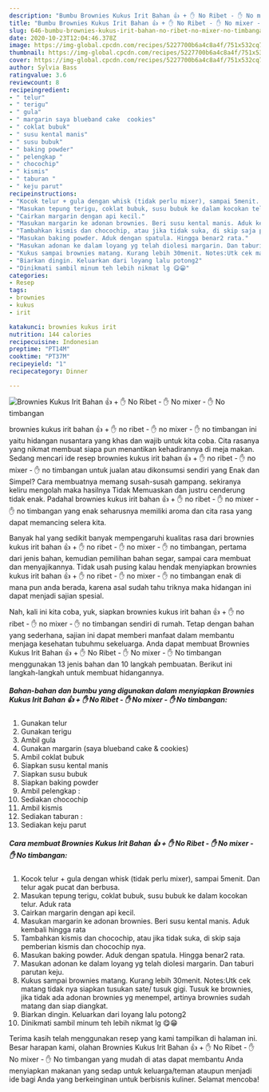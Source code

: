 ```yaml
---
description: "Bumbu Brownies Kukus Irit Bahan 👍 + ✋ No Ribet - ✋ No mixer - ✋ No timbangan | Cara Buat Brownies Kukus Irit Bahan 👍 + ✋ No Ribet - ✋ No mixer - ✋ No timbangan Yang Lezat"
title: "Bumbu Brownies Kukus Irit Bahan 👍 + ✋ No Ribet - ✋ No mixer - ✋ No timbangan | Cara Buat Brownies Kukus Irit Bahan 👍 + ✋ No Ribet - ✋ No mixer - ✋ No timbangan Yang Lezat"
slug: 646-bumbu-brownies-kukus-irit-bahan-no-ribet-no-mixer-no-timbangan-cara-buat-brownies-kukus-irit-bahan-no-ribet-no-mixer-no-timbangan-yang-lezat
date: 2020-10-23T12:04:46.378Z
image: https://img-global.cpcdn.com/recipes/5227700b6a4c8a4f/751x532cq70/brownies-kukus-irit-bahan-👍-✋-no-ribet-✋-no-mixer-✋-no-timbangan-foto-resep-utama.jpg
thumbnail: https://img-global.cpcdn.com/recipes/5227700b6a4c8a4f/751x532cq70/brownies-kukus-irit-bahan-👍-✋-no-ribet-✋-no-mixer-✋-no-timbangan-foto-resep-utama.jpg
cover: https://img-global.cpcdn.com/recipes/5227700b6a4c8a4f/751x532cq70/brownies-kukus-irit-bahan-👍-✋-no-ribet-✋-no-mixer-✋-no-timbangan-foto-resep-utama.jpg
author: Sylvia Bass
ratingvalue: 3.6
reviewcount: 8
recipeingredient:
- " telur"
- " terigu"
- " gula"
- " margarin saya blueband cake  cookies"
- " coklat bubuk"
- " susu kental manis"
- " susu bubuk"
- " baking powder"
- " pelengkap "
- " chocochip"
- " kismis"
- " taburan "
- " keju parut"
recipeinstructions:
- "Kocok telur + gula dengan whisk (tidak perlu mixer), sampai 5menit. Dan telur agak pucat dan berbusa."
- "Masukan tepung terigu, coklat bubuk, susu bubuk ke dalam kocokan telur. Aduk rata"
- "Cairkan margarin dengan api kecil."
- "Masukan margarin ke adonan brownies. Beri susu kental manis. Aduk kembali hingga rata"
- "Tambahkan kismis dan chocochip, atau jika tidak suka, di skip saja pemberian kismis dan chocochip nya."
- "Masukan baking powder. Aduk dengan spatula. Hingga benar2 rata."
- "Masukan adonan ke dalam loyang yg telah diolesi margarin. Dan taburi parutan keju."
- "Kukus sampai brownies matang. Kurang lebih 30menit. Notes:Utk cek matang tidak nya siapkan tusukan sate/ tusuk gigi. Tusuk ke brownies, jika tidak ada adonan brownies yg menempel, artinya brownies sudah matang dan siap diangkat."
- "Biarkan dingin. Keluarkan dari loyang lalu potong2"
- "Dinikmati sambil minum teh lebih nikmat lg 😋😁"
categories:
- Resep
tags:
- brownies
- kukus
- irit

katakunci: brownies kukus irit 
nutrition: 144 calories
recipecuisine: Indonesian
preptime: "PT14M"
cooktime: "PT37M"
recipeyield: "1"
recipecategory: Dinner

---
```



![Brownies Kukus Irit Bahan 👍 + ✋ No Ribet - ✋ No mixer - ✋ No timbangan](https://img-global.cpcdn.com/recipes/5227700b6a4c8a4f/751x532cq70/brownies-kukus-irit-bahan-👍-✋-no-ribet-✋-no-mixer-✋-no-timbangan-foto-resep-utama.jpg)


brownies kukus irit bahan 👍 + ✋ no ribet - ✋ no mixer - ✋ no timbangan ini yaitu hidangan nusantara yang khas dan wajib untuk kita coba. Cita rasanya yang nikmat membuat siapa pun menantikan kehadirannya di meja makan.
Sedang mencari ide resep brownies kukus irit bahan 👍 + ✋ no ribet - ✋ no mixer - ✋ no timbangan untuk jualan atau dikonsumsi sendiri yang Enak dan Simpel? Cara membuatnya memang susah-susah gampang. sekiranya keliru mengolah maka hasilnya Tidak Memuaskan dan justru cenderung tidak enak. Padahal brownies kukus irit bahan 👍 + ✋ no ribet - ✋ no mixer - ✋ no timbangan yang enak seharusnya memiliki aroma dan cita rasa yang dapat memancing selera kita.

Banyak hal yang sedikit banyak mempengaruhi kualitas rasa dari brownies kukus irit bahan 👍 + ✋ no ribet - ✋ no mixer - ✋ no timbangan, pertama dari jenis bahan, kemudian pemilihan bahan segar, sampai cara membuat dan menyajikannya. Tidak usah pusing kalau hendak menyiapkan brownies kukus irit bahan 👍 + ✋ no ribet - ✋ no mixer - ✋ no timbangan enak di mana pun anda berada, karena asal sudah tahu triknya maka hidangan ini dapat menjadi sajian spesial.




Nah, kali ini kita coba, yuk, siapkan brownies kukus irit bahan 👍 + ✋ no ribet - ✋ no mixer - ✋ no timbangan sendiri di rumah. Tetap dengan bahan yang sederhana, sajian ini dapat memberi manfaat dalam membantu menjaga kesehatan tubuhmu sekeluarga. Anda dapat membuat Brownies Kukus Irit Bahan 👍 + ✋ No Ribet - ✋ No mixer - ✋ No timbangan menggunakan 13 jenis bahan dan 10 langkah pembuatan. Berikut ini langkah-langkah untuk membuat hidangannya.

<!--inarticleads1-->

##### Bahan-bahan dan bumbu yang digunakan dalam menyiapkan Brownies Kukus Irit Bahan 👍 + ✋ No Ribet - ✋ No mixer - ✋ No timbangan:

1. Gunakan  telur
1. Gunakan  terigu
1. Ambil  gula
1. Gunakan  margarin (saya blueband cake &amp; cookies)
1. Ambil  coklat bubuk
1. Siapkan  susu kental manis
1. Siapkan  susu bubuk
1. Siapkan  baking powder
1. Ambil  pelengkap :
1. Sediakan  chocochip
1. Ambil  kismis
1. Sediakan  taburan :
1. Sediakan  keju parut




<!--inarticleads2-->

##### Cara membuat Brownies Kukus Irit Bahan 👍 + ✋ No Ribet - ✋ No mixer - ✋ No timbangan:

1. Kocok telur + gula dengan whisk (tidak perlu mixer), sampai 5menit. Dan telur agak pucat dan berbusa.
1. Masukan tepung terigu, coklat bubuk, susu bubuk ke dalam kocokan telur. Aduk rata
1. Cairkan margarin dengan api kecil.
1. Masukan margarin ke adonan brownies. Beri susu kental manis. Aduk kembali hingga rata
1. Tambahkan kismis dan chocochip, atau jika tidak suka, di skip saja pemberian kismis dan chocochip nya.
1. Masukan baking powder. Aduk dengan spatula. Hingga benar2 rata.
1. Masukan adonan ke dalam loyang yg telah diolesi margarin. Dan taburi parutan keju.
1. Kukus sampai brownies matang. Kurang lebih 30menit. Notes:Utk cek matang tidak nya siapkan tusukan sate/ tusuk gigi. Tusuk ke brownies, jika tidak ada adonan brownies yg menempel, artinya brownies sudah matang dan siap diangkat.
1. Biarkan dingin. Keluarkan dari loyang lalu potong2
1. Dinikmati sambil minum teh lebih nikmat lg 😋😁




Terima kasih telah menggunakan resep yang kami tampilkan di halaman ini. Besar harapan kami, olahan Brownies Kukus Irit Bahan 👍 + ✋ No Ribet - ✋ No mixer - ✋ No timbangan yang mudah di atas dapat membantu Anda menyiapkan makanan yang sedap untuk keluarga/teman ataupun menjadi ide bagi Anda yang berkeinginan untuk berbisnis kuliner. Selamat mencoba!
